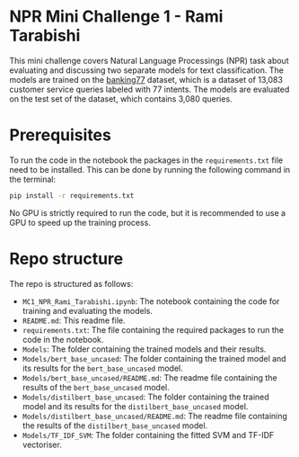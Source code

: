 # NPR Mini Challenge 1 - Rami Tarabishi
This mini challenge covers Natural Language Processings (NPR) task about evaluating and discussing two separate models for text classification. The models are trained on the [banking77](https://arxiv.org/abs/2003.04807) dataset, which is a dataset of 13,083 customer service queries labeled with 77 intents. The models are evaluated on the test set of the dataset, which contains 3,080 queries.

# Prerequisites
To run the code in the notebook the packages in the `requirements.txt` file need to be installed. This can be done by running the following command in the terminal:
```bash
pip install -r requirements.txt
```

No GPU is strictly required to run the code, but it is recommended to use a GPU to speed up the training process.

# Repo structure
The repo is structured as follows:
- `MC1_NPR_Rami_Tarabishi.ipynb`: The notebook containing the code for training and evaluating the models.
- `README.md`: This readme file.
- `requirements.txt`: The file containing the required packages to run the code in the notebook.
- `Models`: The folder containing the trained models and their results.
- `Models/bert_base_uncased`: The folder containing the trained model and its results for the `bert_base_uncased` model.
- `Models/bert_base_uncased/README.md`: The readme file containing the results of the `bert_base_uncased` model.
- `Models/distilbert_base_uncased`: The folder containing the trained model and its results for the `distilbert_base_uncased` model.
- `Models/distilbert_base_uncased/README.md`: The readme file containing the results of the `distilbert_base_uncased` model.
- `Models/TF_IDF_SVM`: The folder containing the fitted SVM and TF-IDF vectoriser.
